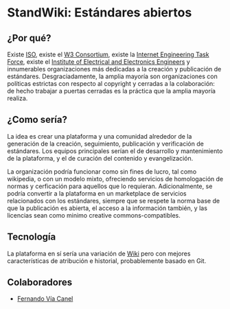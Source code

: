 StandWiki: Estándares abiertos
==============================

¿Por qué?
---------

Existe [ISO](http://www.iso.org/iso/home.html), existe el [W3 Consortium](http://www.w3.org/), existe la [Internet Engineering Task Force](http://www.ietf.org/), existe el [Institute of Electrical and Electronics Engineers](http://www.ieee.org/index.html) y innumerables organizaciones más dedicadas a la creación y publicación de estándares. Desgraciadamente, la amplia mayoría son organizaciones con políticas estrictas con respecto al copyright y cerradas a la colaboración: de hecho trabajar a puertas cerradas es la práctica que la amplia mayoría realiza.

¿Como sería?
------------

La idea es crear una plataforma y una comunidad alrededor de la generación de la creación, seguimiento, publicación y verificación de estándares. Los equipos principales serían el de desarrollo y mantenimiento de la plataforma, y el de curación del contenido y evangelización.

La organización podría funcionar como sin fines de lucro, tal como wikipedia, o con un modelo mixto, ofreciendo servicios de homologación de normas y cerficación para aquellos que lo requieran. Adicionalmente, se podría convertir a la plataforma en un marketplace de servicios relacionados con los estándares, siempre que se respete la norma base de que la publicación es abierta, el acceso a la información también, y las licencias sean como minimo creative commons-compatibles.

Tecnología
----------

La plataforma en sí sería una variación de [Wiki](http://www.mediawiki.org/wiki/MediaWiki) pero con mejores características de atribución e historial, probablemente basado en Git.

Colaboradores
-------------

- [Fernando Vía Canel](//github.com/xaviervia)
